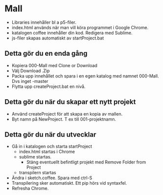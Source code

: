 # Mall

* Libraries innehåller bl a p5-filer.
* index.html används när man vill köra programmet i Google Chrome.
* katalogen coffee innehåller din kod. Redigera med Sublime.
* js-filer skapas automatiskt av startProject.bat

## Detta gör du en enda gång

* Kopiera 000-Mall med Clone or Download
* Välj Download .Zip 
* Packa upp innehållet och spara i en egen katalog med namnet 000-Mall. Dvs inget -master
* Flytta upp createProject.bat en nivå.

## Detta gör du när du skapar ett nytt projekt

* Använd createProject för att skapa en kopia av mallen.
* Byt namn på NewProject. T ex till 001-projektnamn.

## Detta gör du när du utvecklar

* Gå in i katalogen och starta startProject
  * index.html startas i Chrome
  * sublime startas. 
  	* Stäng eventuellt befintligt projekt med Remove Folder from Project
  * transpilern startas
* Ändra i sketch.coffee. Spara med ctrl-S
* Transpilering sker automatiskt. Ett pip hörs vid syntaxfel.
* Refresha Chrome.

